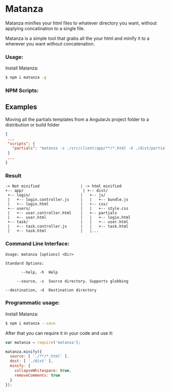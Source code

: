 Matanza
=======

Matanza minifies your html files to whatever directory you want, without applying concatination to a single file.

Matanza is a simple tool that grabs all the your html and minify it to a wherever you want without concatenation.

### Usage:

Install Matanza:

```bash
$ npm i matanza -g
```

### NPM Scripts:
## Examples

Moving all the partials templates from a AngularJs project folder to a distribution or build folder

 ```json
{
  ...
  "scripts": {
    "partials": "matanza -s ./src/client/app/**/*.html -d ./dist/partials",
  }
  ...
}
 ```

 ### Result

 ```
 -> Not minified                  | -> html minified
+-- app/                          | +-- dist/
  +-- login/                      |   +-- js/
  |   +-- login.controller.js     |   |   +-- bundle.js
  |   +-- login.html              |   +-- css/
  +-- users/                      |   |   +-- style.css   
  |   +-- user.controller.html    |   +-- partials
  |   +-- user.html               |   |   +-- login.html
  +-- task/                       |   |   +-- user.html
  |   +-- task.controller.js      |   |   +-- task.html
  |   +-- task.html               |   |...
 ```

### Command Line Interface:
```
Usage: matanza [options] <Dir>

Standard Options:

       --help, -h  Help

     --source, -s  Source directory. Supports globbing

--destination, -d  Destination directory
```

### Programmatic usage:

Install Matanza:

```bash
$ npm i matanza --save
```

After that you can require it in your code and use it:

```javascript
var matanza = require('matanza');

matanza.minify({
  source: [ './**/*.html' ],
  dest: [ './dist' ],
  minify: {
    collapseWhitespace: true,
    removeComments: true
  }
});
```
